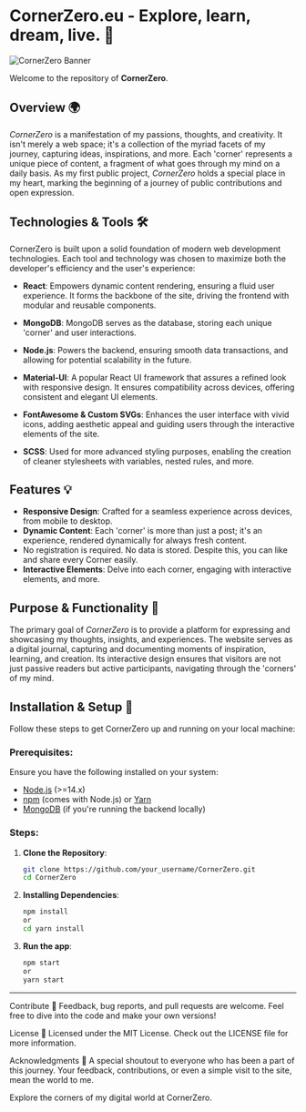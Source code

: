 # CornerZero.eu - Explore, learn, dream, live. 🌌

![CornerZero Banner](https://i.postimg.cc/MK2LV9rz/meta.png)

Welcome to the repository of **CornerZero**. 

## Overview 🌍

*CornerZero* is a manifestation of my passions, thoughts, and creativity. It isn't merely a web space; it's a collection of the myriad facets of my journey, capturing ideas, inspirations, and more. Each 'corner' represents a unique piece of content, a fragment of what goes through my mind on a daily basis. As my first public project, *CornerZero* holds a special place in my heart, marking the beginning of a journey of public contributions and open expression.



## Technologies & Tools 🛠️

CornerZero is built upon a solid foundation of modern web development technologies. Each tool and technology was chosen to maximize both the developer's efficiency and the user's experience:

- **React**: Empowers dynamic content rendering, ensuring a fluid user experience. It forms the backbone of the site, driving the frontend with modular and reusable components.

- **MongoDB**: MongoDB serves as the database, storing each unique 'corner' and user interactions.

- **Node.js**: Powers the backend, ensuring smooth data transactions, and allowing for potential scalability in the future.
  
- **Material-UI**: A popular React UI framework that assures a refined look with responsive design. It ensures compatibility across devices, offering consistent and elegant UI elements.
  
- **FontAwesome & Custom SVGs**: Enhances the user interface with vivid icons, adding aesthetic appeal and guiding users through the interactive elements of the site.
  
- **SCSS**: Used for more advanced styling purposes, enabling the creation of cleaner stylesheets with variables, nested rules, and more.



## Features 💡

- **Responsive Design**: Crafted for a seamless experience across devices, from mobile to desktop.
- **Dynamic Content**: Each 'corner' is more than just a post; it's an experience, rendered dynamically for always fresh content.
- No registration is required. No data is stored. Despite this, you can like and share every Corner easily.
- **Interactive Elements**: Delve into each corner, engaging with interactive elements, and more.

## Purpose & Functionality 🎯

The primary goal of *CornerZero* is to provide a platform for expressing and showcasing my thoughts, insights, and experiences. The website serves as a digital journal, capturing and documenting moments of inspiration, learning, and creation. Its interactive design ensures that visitors are not just passive readers but active participants, navigating through the 'corners' of my mind.


## Installation & Setup 🔧

Follow these steps to get CornerZero up and running on your local machine:

### Prerequisites:

Ensure you have the following installed on your system:
- [Node.js](https://nodejs.org/) (>=14.x)
- [npm](https://www.npmjs.com/) (comes with Node.js) or [Yarn](https://yarnpkg.com/)
- [MongoDB](https://www.mongodb.com/try/download/community) (if you're running the backend locally)

### Steps:


1. **Clone the Repository**:
   ```bash
   git clone https://github.com/your_username/CornerZero.git
   cd CornerZero


2. **Installing Dependencies**:
   ```bash
   npm install
   or
   cd yarn install
   

3. **Run the app**:
   ```bash
   npm start
   or
   yarn start


________________________________________

Contribute 🤝
Feedback, bug reports, and pull requests are welcome. Feel free to dive into the code and make your own versions!

License 📜
Licensed under the MIT License. Check out the LICENSE file for more information.

Acknowledgments 🎉
A special shoutout to everyone who has been a part of this journey. Your feedback, contributions, or even a simple visit to the site, mean the world to me.

Explore the corners of my digital world at CornerZero.
